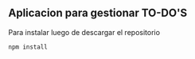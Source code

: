 ## Aplicacion para gestionar TO-DO'S


Para instalar luego de descargar el repositorio

```
npm install
```
